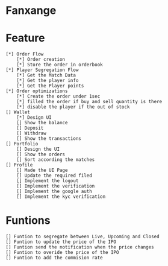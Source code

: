 # Fanxange

# Feature 
    [*] Order Flow
        [*] Order creation
        [*] Store the order in orderbook
    [*] Player Segregation Flow
        [*] Get the Match Data
        [*] Get the player info
        [*] Get the Player points
    [*] Order optimizations 
        [*] Create the order under 1sec
        [*] filled the order if buy and sell quantity is there
        [*] disable the player if the out of stock
    [] Wallet
        [*] Design UI
        [] Show the balance
        [] Deposit 
        [] Withdraw
        [] Show the transactions
    [] Portfolio
        [] Design the UI
        [] Show the orders
        [] Sort according the matches
    [] Profile
        [] Made the UI Page
        [] Update the required filed
        [] Implement the logout
        [] Implement the verification
        [] Implement the google auth
        [] Implement the kyc verification
    
    
#   Funtions
    [] Funtion to segregate between Live, Upcoming and Closed
    [] Funtion to update the price of the IPO
    [] Funtion send the notification when the price changes
    [] Funtion to overide the price of the IPO
    [] Funtion to add the commision rate
    